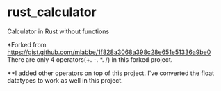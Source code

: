 # rust_calculator
Calculator in Rust without functions

*Forked from https://gist.github.com/mlabbe/1f828a3068a398c28e651e51336a9be0
There are only 4 operators(+. -. *. /) in this forked project.

**I added other operators on top of this project. I've converted the float datatypes to work as well in this project.
